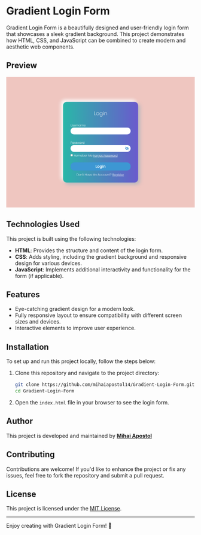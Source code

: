 # Gradient Login Form

Gradient Login Form is a beautifully designed and user-friendly login form that showcases a sleek gradient background. This project demonstrates how HTML, CSS, and JavaScript can be combined to create modern and aesthetic web components.

## Preview
![Gradient Login Form Preview](https://github.com/mihaiapostol14/Gradient-Login-Form/blob/8e7a0bba2ad23e9d7edfe84f0511e792f8e02ac7/assets/preview.png)

## Technologies Used

This project is built using the following technologies:

- **HTML**: Provides the structure and content of the login form.
- **CSS**: Adds styling, including the gradient background and responsive design for various devices.
- **JavaScript**: Implements additional interactivity and functionality for the form (if applicable).

## Features

- Eye-catching gradient design for a modern look.
- Fully responsive layout to ensure compatibility with different screen sizes and devices.
- Interactive elements to improve user experience.

## Installation

To set up and run this project locally, follow the steps below:

1. Clone this repository and navigate to the project directory:
   ```bash
   git clone https://github.com/mihaiapostol14/Gradient-Login-Form.git 
   cd Gradient-Login-Form
   ```

2. Open the `index.html` file in your browser to see the login form.

## Author

This project is developed and maintained by **[Mihai Apostol](https://github.com/mihaiapostol14)**

## Contributing

Contributions are welcome! If you'd like to enhance the project or fix any issues, feel free to fork the repository and submit a pull request.

## License

This project is licensed under the [MIT License](https://opensource.org/licenses/MIT).

---

Enjoy creating with Gradient Login Form! 🎨